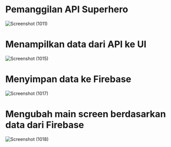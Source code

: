# Pemanggilan API Superhero
![Screenshot (1011)](https://github.com/citradfd/superheromood/assets/138077108/6fc0a6b0-2bb5-4679-9e13-921e6ae657f7)

# Menampilkan data dari API ke UI
![Screenshot (1015)](https://github.com/citradfd/superheromood/assets/138077108/10df8f07-4482-4826-b6f4-22a8d36f24c1)

# Menyimpan data ke Firebase
![Screenshot (1017)](https://github.com/citradfd/superheromood/assets/138077108/6d7d8760-1a0d-45cc-99c9-d1004255443f)

# Mengubah main screen berdasarkan data dari Firebase
![Screenshot (1018)](https://github.com/citradfd/superheromood/assets/138077108/205d35bf-5536-48de-a408-9fb359025667)
